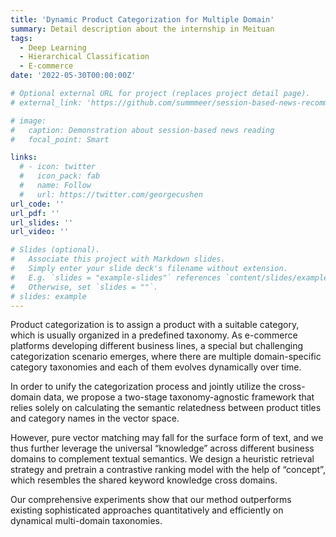 ```yaml
---
title: 'Dynamic Product Categorization for Multiple Domain'
summary: Detail description about the internship in Meituan
tags:
  - Deep Learning
  - Hierarchical Classification
  - E-commerce
date: '2022-05-30T00:00:00Z'

# Optional external URL for project (replaces project detail page).
# external_link: 'https://github.com/summmeer/session-based-news-recommendation'

# image:
#   caption: Demonstration about session-based news reading
#   focal_point: Smart

links:
  # - icon: twitter
  #   icon_pack: fab
  #   name: Follow
  #   url: https://twitter.com/georgecushen
url_code: ''
url_pdf: ''
url_slides: ''
url_video: ''

# Slides (optional).
#   Associate this project with Markdown slides.
#   Simply enter your slide deck's filename without extension.
#   E.g. `slides = "example-slides"` references `content/slides/example-slides.md`.
#   Otherwise, set `slides = ""`.
# slides: example
---
```


Product categorization is to assign a product with a suitable category, which is usually organized in a predefined taxonomy. As e-commerce platforms developing different business lines, a special but challenging categorization scenario emerges, where there are multiple domain-specific category taxonomies and each of them evolves dynamically over time. 

In order to unify the categorization process and jointly utilize the cross-domain data, we propose a two-stage taxonomy-agnostic framework that relies solely on calculating the semantic relatedness between product titles and category names in the vector space. 

However, pure vector matching may fall for the surface form of text, and we thus further leverage the universal “knowledge” across different business domains to complement textual semantics. We design a heuristic retrieval strategy and pretrain a contrastive ranking model with the help of “concept”, which resembles the shared keyword knowledge cross domains. 

Our comprehensive experiments show that our method outperforms existing sophisticated approaches quantitatively and efficiently on dynamical multi-domain taxonomies.